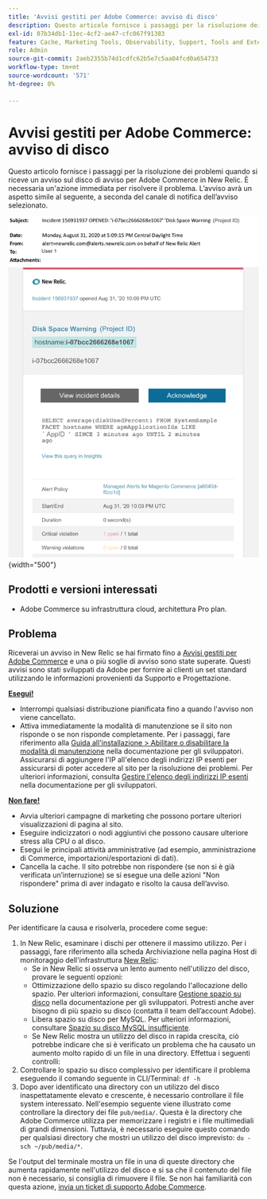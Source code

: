```yaml
---
title: 'Avvisi gestiti per Adobe Commerce: avviso di disco'
description: Questo articolo fornisce i passaggi per la risoluzione dei problemi quando si riceve un avviso sul disco di avviso per Adobe Commerce in New Relic. È necessaria un'azione immediata per risolvere il problema. L’avviso avrà un aspetto simile al seguente, a seconda del canale di notifica dell’avviso selezionato.
exl-id: 07b34db1-11ec-4cf2-ae47-cfc067f91383
feature: Cache, Marketing Tools, Observability, Support, Tools and External Services
role: Admin
source-git-commit: 2aeb2355b74d1cdfc62b5e7c5aa04fcd0a654733
workflow-type: tm+mt
source-wordcount: '571'
ht-degree: 0%

---
```


# Avvisi gestiti per Adobe Commerce: avviso di disco

Questo articolo fornisce i passaggi per la risoluzione dei problemi quando si riceve un avviso sul disco di avviso per Adobe Commerce in New Relic. È necessaria un&#39;azione immediata per risolvere il problema. L’avviso avrà un aspetto simile al seguente, a seconda del canale di notifica dell’avviso selezionato.

![avviso disco](assets/disk-warning-magento-managed.png){width="500"}

## Prodotti e versioni interessati

* Adobe Commerce su infrastruttura cloud, architettura Pro plan.

## Problema

Riceverai un avviso in New Relic se hai firmato fino a [Avvisi gestiti per Adobe Commerce](/help/support-tools/managed-alerts-for-adobe-commerce/managed-alerts-for-magento-commerce.md) e una o più soglie di avviso sono state superate. Questi avvisi sono stati sviluppati da Adobe per fornire ai clienti un set standard utilizzando le informazioni provenienti da Supporto e Progettazione.

<u> **Esegui!** </u>

* Interrompi qualsiasi distribuzione pianificata fino a quando l&#39;avviso non viene cancellato.
* Attiva immediatamente la modalità di manutenzione se il sito non risponde o se non risponde completamente. Per i passaggi, fare riferimento alla [Guida all&#39;installazione > Abilitare o disabilitare la modalità di manutenzione](https://experienceleague.adobe.com/en/docs/commerce-operations/installation-guide/tutorials/maintenance-mode) nella documentazione per gli sviluppatori. Assicurarsi di aggiungere l&#39;IP all&#39;elenco degli indirizzi IP esenti per assicurarsi di poter accedere al sito per la risoluzione dei problemi. Per ulteriori informazioni, consulta [Gestire l&#39;elenco degli indirizzi IP esenti](https://experienceleague.adobe.com/en/docs/commerce-operations/installation-guide/tutorials/maintenance-mode#instgde-cli-maint-exempt) nella documentazione per gli sviluppatori.

<u> **Non fare!** </u>

* Avvia ulteriori campagne di marketing che possono portare ulteriori visualizzazioni di pagina al sito.
* Eseguire indicizzatori o nodi aggiuntivi che possono causare ulteriore stress alla CPU o al disco.
* Esegui le principali attività amministrative (ad esempio, amministrazione di Commerce, importazioni/esportazioni di dati).
* Cancella la cache. Il sito potrebbe non rispondere (se non si è già verificata un’interruzione) se si esegue una delle azioni &quot;Non rispondere&quot; prima di aver indagato e risolto la causa dell’avviso.

## Soluzione

Per identificare la causa e risolverla, procedere come segue:

1. In New Relic, esaminare i dischi per ottenere il massimo utilizzo. Per i passaggi, fare riferimento alla scheda Archiviazione nella pagina Host di monitoraggio dell&#39;infrastruttura [New Relic](https://docs.newrelic.com/docs/infrastructure/infrastructure-ui-pages/infra-hosts-ui-page/):
   * Se in New Relic si osserva un lento aumento nell&#39;utilizzo del disco, provare le seguenti opzioni:
   * Ottimizzazione dello spazio su disco regolando l&#39;allocazione dello spazio. Per ulteriori informazioni, consultare [Gestione spazio su disco](https://experienceleague.adobe.com/docs/commerce-cloud-service/user-guide/develop/storage/manage-disk-space.html) nella documentazione per gli sviluppatori. Potresti anche aver bisogno di più spazio su disco (contatta il team dell’account Adobe).
   * Libera spazio su disco per MySQL. Per ulteriori informazioni, consultare [Spazio su disco MySQL insufficiente](/help/troubleshooting/database/mysql-disk-space-is-low-on-magento-commerce-cloud.md).
   * Se New Relic mostra un utilizzo del disco in rapida crescita, ciò potrebbe indicare che si è verificato un problema che ha causato un aumento molto rapido di un file in una directory. Effettua i seguenti controlli:
1. Controllare lo spazio su disco complessivo per identificare il problema eseguendo il comando seguente in CLI/Terminal: `df -h`
1. Dopo aver identificato una directory con un utilizzo del disco inaspettatamente elevato e crescente, è necessario controllare il file system interessato. Nell&#39;esempio seguente viene illustrato come controllare la directory dei file `pub/media/`. Questa è la directory che Adobe Commerce utilizza per memorizzare i registri e i file multimediali di grandi dimensioni. Tuttavia, è necessario eseguire questo comando per qualsiasi directory che mostri un utilizzo del disco imprevisto: `du -sch ~/pub/media/*`.

Se l&#39;output del terminale mostra un file in una di queste directory che aumenta rapidamente nell&#39;utilizzo del disco e si sa che il contenuto del file non è necessario, si consiglia di rimuovere il file. Se non hai familiarità con questa azione, [invia un ticket di supporto Adobe Commerce](/help/help-center-guide/help-center/magento-help-center-user-guide.md#submit-ticket).
